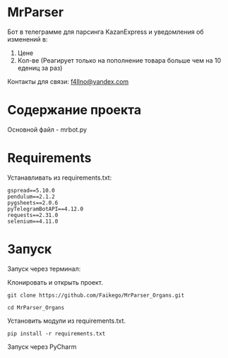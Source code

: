 # MrParser
Бот в телеграмме для парсинга KazanExpress и уведомления об изменений в:
1. Цене
2. Кол-ве (Реагирует только на пополнение товара больше чем на 10 едениц за раз)

Контакты для связи: f4llno@yandex.com

# Содержание проекта

Основной файл - mrbot.py 

# Requirements

Устанавливать из requirements.txt:

```
gspread==5.10.0
pendulum==2.1.2
pygsheets==2.0.6
pyTelegramBotAPI==4.12.0
requests==2.31.0
selenium==4.11.0

```

# Запуск

Запуск через терминал:

Клонировать и открыть проект.

```
git clone https://github.com/Faikego/MrParser_Organs.git

cd MrParser_Organs
```
Установить модули из requirements.txt.
```
pip install -r requirements.txt 
```
Запуск через PyCharm
